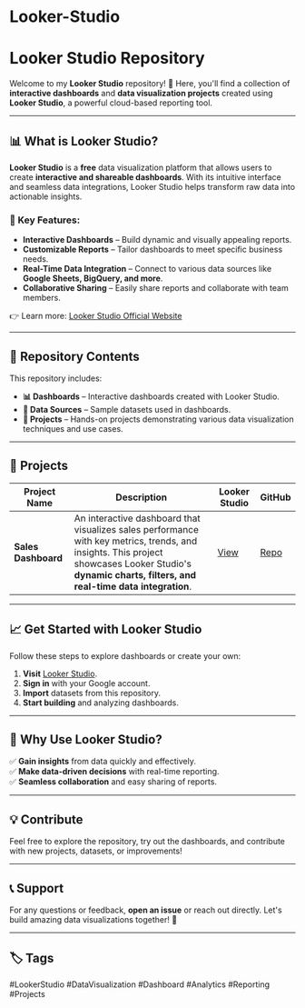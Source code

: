 # Looker-Studio
# Looker Studio Repository

Welcome to my **Looker Studio** repository! 🚀 Here, you'll find a collection of **interactive dashboards** and **data visualization projects** created using **Looker Studio**, a powerful cloud-based reporting tool.

---

## 📊 What is Looker Studio?

**Looker Studio** is a **free** data visualization platform that allows users to create **interactive and shareable dashboards**. With its intuitive interface and seamless data integrations, Looker Studio helps transform raw data into actionable insights.

### 🔹 Key Features:
- **Interactive Dashboards** – Build dynamic and visually appealing reports.
- **Customizable Reports** – Tailor dashboards to meet specific business needs.
- **Real-Time Data Integration** – Connect to various data sources like **Google Sheets, BigQuery, and more**.
- **Collaborative Sharing** – Easily share reports and collaborate with team members.

👉 Learn more: [Looker Studio Official Website](https://lookerstudio.google.com/)

---

## 📁 Repository Contents

This repository includes:

- **📊 Dashboards** – Interactive dashboards created with Looker Studio.
- **📂 Data Sources** – Sample datasets used in dashboards.
- **📌 Projects** – Hands-on projects demonstrating various data visualization techniques and use cases.

---

## 🚀 Projects

| Project Name | Description | Looker Studio | GitHub |
|-------------|-------------|---------------|--------|
| **Sales Dashboard** | An interactive dashboard that visualizes sales performance with key metrics, trends, and insights. This project showcases Looker Studio's **dynamic charts, filters, and real-time data integration**. | [View](#) | [Repo](#) |

---

## 📈 Get Started with Looker Studio

Follow these steps to explore dashboards or create your own:

1. **Visit** [Looker Studio](https://lookerstudio.google.com/).
2. **Sign in** with your Google account.
3. **Import** datasets from this repository.
4. **Start building** and analyzing dashboards.

---

## 📌 Why Use Looker Studio?

✅ **Gain insights** from data quickly and effectively.  
✅ **Make data-driven decisions** with real-time reporting.  
✅ **Seamless collaboration** and easy sharing of reports.  

---

## 💡 Contribute

Feel free to explore the repository, try out the dashboards, and contribute with new projects, datasets, or improvements!

---

## 📞 Support

For any questions or feedback, **open an issue** or reach out directly. Let's build amazing data visualizations together! 🎯

---

## 🏷️ Tags

#LookerStudio #DataVisualization #Dashboard #Analytics #Reporting #Projects

